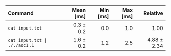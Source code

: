 | Command | Mean [ms] | Min [ms] | Max [ms] | Relative |
|:---|---:|---:|---:|---:|
| `cat input.txt` | 0.3 ± 0.2 | 0.0 | 1.0 | 1.00 |
| `cat input.txt \| ././aoc1.1` | 1.6 ± 0.2 | 1.2 | 2.5 | 4.88 ± 2.34 |
